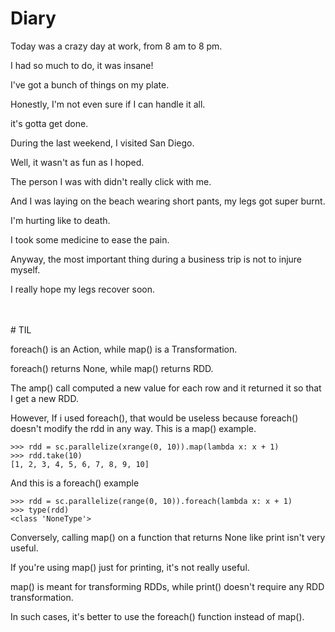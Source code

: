 # Diary

Today was a crazy day at work, from 8 am to 8 pm.

I had so much to do, it was insane!


I've got a bunch of things on my plate.

Honestly, I'm not even sure if I can handle it all.

it's gotta get done.


During the last weekend, I visited San Diego.

Well, it wasn't as fun as I hoped.

The person I was with didn't really click with me.

And I was laying on the beach wearing short pants, my legs got super burnt.

I'm hurting like to death.

I took some medicine to ease the pain.


Anyway, the most important thing during a business trip is not to injure myself.

I really hope my legs recover soon.


<br>
<br>
# TIL

foreach() is an Action, while map() is a Transformation.

foreach() returns None, while map() returns RDD.



The amp() call computed a new value for each row and it returned it so that I get a new RDD.

However, If i used foreach(), that would be useless because foreach() doesn't modify the rdd in any way.
This is a map() example.
```
>>> rdd = sc.parallelize(xrange(0, 10)).map(lambda x: x + 1)
>>> rdd.take(10)
[1, 2, 3, 4, 5, 6, 7, 8, 9, 10]
```


And this is a foreach() example
```
>>> rdd = sc.parallelize(range(0, 10)).foreach(lambda x: x + 1)
>>> type(rdd)
<class 'NoneType'>
```


Conversely, calling map() on a function that returns None like print isn't very useful.


If you're using map() just for printing, it's not really useful.

map() is meant for transforming RDDs, while print() doesn't require any RDD transformation.

In such cases, it's better to use the foreach() function instead of map().
